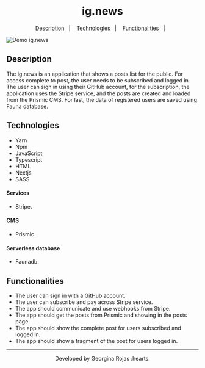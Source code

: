 <h1 align="center" >ig.news</h1>

<p align="center">
  <a href="#-description">Description</a>&nbsp;&nbsp;&nbsp;|&nbsp;&nbsp;&nbsp;
  <a href="#-technologies">Technologies</a>&nbsp;&nbsp;&nbsp;|&nbsp;&nbsp;&nbsp;  
  <a href="#-functionalities">Functionalities</a>&nbsp;&nbsp;&nbsp;|&nbsp;&nbsp;&nbsp; 
</p>

![Demo ig.news](https://j.gifs.com/OM1O4R.gif)

## Description
The ig.news is an application that shows a posts list for the public. For access complete to post, the user needs to be subscribed and logged in. The user can sign in using their GitHub account, for the subscription, the application uses the Stripe service, and the posts are created and loaded from the Prismic CMS. 
For last, the data of registered users are saved using Fauna database.

## Technologies
- Yarn
- Npm
- JavaScript
- Typescript
- HTML
- Nextjs
- SASS

#### Services
- Stripe.
#### CMS
- Prismic.
#### Serverless database
- Faunadb.

## Functionalities
- The user can sign in with a GitHub account.
- The user can subscribe and pay across Stripe service.
- The app should communicate and use webhooks from Stripe.
- The app should get the posts from Prismic and showing in the posts page.
- The app should show the complete post for users subscribed and logged in.
- The app should show a fragment of the post for users logged in.


---
<p align="center">Developed by Georgina Rojas :hearts:</p>
